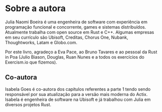 # Sobre a autora

Julia Naomi Boeira é uma engenheira de software com experiência em programação funcional e concorrente, games e sistemas distribuídos. Atualmente trabalha com open source em Rust e C++. Algumas empresas em seu currículo são Ubisoft, Creditas, Chorus One, Nubank, Thoughtworks, Latam e Globo.com.

Por este livro, agradeço a Eva Pace, ao Bruno Tavares e ao pessoal da Rust in Poa (Julio Biason, Douglas, Ruan Nunes e a todos os exercícios do Exercism.io que fizemos).

## Co-autora

Isabela Goes é co-autora dos capítulos referentes a parte 1 tendo sendo responsável por sua atualização para a versão mais moderna do Actix. Isabela é engenheira de software na Ubisoft e já trabalhou com Julia em diversos projetos Rust.